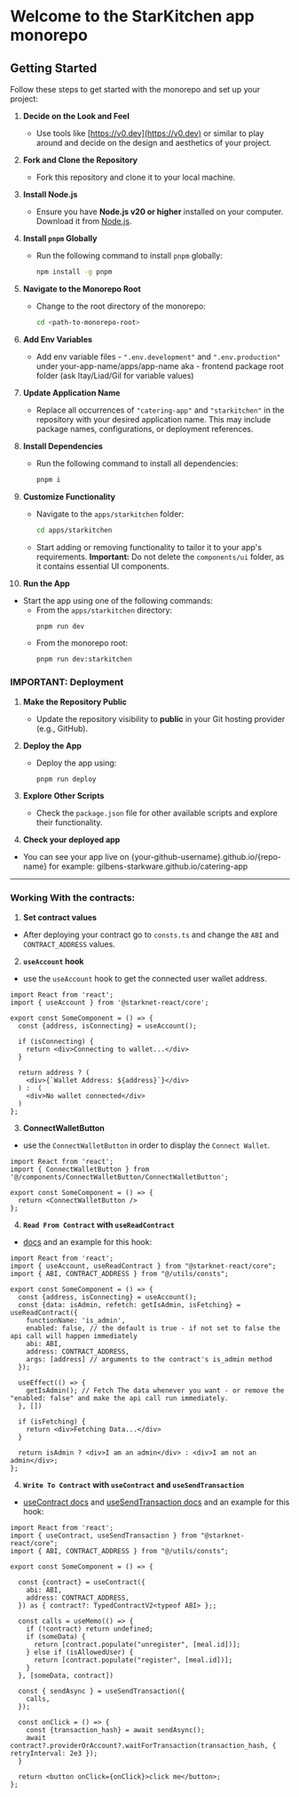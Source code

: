 # Welcome to the StarKitchen app monorepo

## Getting Started

Follow these steps to get started with the monorepo and set up your project:

1. **Decide on the Look and Feel**
   - Use tools like [https://v0.dev](https://v0.dev) or similar to play around and decide on the design and aesthetics of your project.

2. **Fork and Clone the Repository**
   - Fork this repository and clone it to your local machine.

3. **Install Node.js**
   - Ensure you have **Node.js v20 or higher** installed on your computer. Download it from [Node.js](https://nodejs.org).

4. **Install `pnpm` Globally**
   - Run the following command to install `pnpm` globally:
     ```bash
     npm install -g pnpm
     ```

5. **Navigate to the Monorepo Root**
   - Change to the root directory of the monorepo:
     ```bash
     cd <path-to-monorepo-root>
     ```

6. **Add Env Variables**
   - Add env variable files - `".env.development"` and `".env.production"` under your-app-name/apps/app-name aka - frontend package root folder (ask Itay/Liad/Gil for variable values)

7. **Update Application Name**
   - Replace all occurrences of `"catering-app"` and `"starkitchen"` in the repository with your desired application name. This may include package names, configurations, or deployment references.

8. **Install Dependencies**
   - Run the following command to install all dependencies:
     ```bash
     pnpm i
     ```

9. **Customize Functionality**
   - Navigate to the `apps/starkitchen` folder:
     ```bash
     cd apps/starkitchen
     ```
   - Start adding or removing functionality to tailor it to your app's requirements. **Important:** Do not delete the `components/ui` folder, as it contains essential UI components.

10. **Run the App**
   - Start the app using one of the following commands:
     - From the `apps/starkitchen` directory:
       ```bash
       pnpm run dev
       ```
     - From the monorepo root:
       ```bash
       pnpm run dev:starkitchen
       ```

### IMPORTANT: Deployment

1. **Make the Repository Public**
   - Update the repository visibility to **public** in your Git hosting provider (e.g., GitHub).

2. **Deploy the App**
   - Deploy the app using:
     ```bash
     pnpm run deploy
     ```

3. **Explore Other Scripts**
   - Check the `package.json` file for other available scripts and explore their functionality.

4. **Check your deployed app**
  - You can see your app live on {your-github-username}.github.io/{repo-name} for example: gilbens-starkware.github.io/catering-app
---

### Working With the contracts:

1. **Set contract values**
  - After deploying your contract go to `consts.ts` and change the `ABI` and `CONTRACT_ADDRESS` values.

2. **`useAccount` hook** 
  - use the `useAccount` hook to get the connected user wallet address.

```tsx
import React from 'react';
import { useAccount } from '@starknet-react/core';

export const SomeComponent = () => {
  const {address, isConnecting} = useAccount();

  if (isConnecting) {
    return <div>Connecting to wallet...</div>
  }

  return address ? (
    <div>{`Wallet Address: ${address}`}</div> 
  ) :  (
    <div>No wallet connected</div>
  )
};
```

3. **ConnectWalletButton** 
  - use the `ConnectWalletButton` in order to display the `Connect Wallet`.

```tsx
import React from 'react';
import { ConnectWalletButton } from '@/components/ConnectWalletButton/ConnectWalletButton';

export const SomeComponent = () => {
  return <ConnectWalletButton />
};
```

4. **`Read From Contract` with `useReadContract`**
  - [docs](https://www.starknet-react.com/docs/hooks/use-read-contract) and an example for this hook: 

```tsx
import React from 'react';
import { useAccount, useReadContract } from "@starknet-react/core";
import { ABI, CONTRACT_ADDRESS } from "@/utils/consts";

export const SomeComponent = () => {
  const {address, isConnecting} = useAccount();
  const {data: isAdmin, refetch: getIsAdmin, isFetching} = useReadContract({ 
    functionName: 'is_admin', 
    enabled: false, // the default is true - if not set to false the api call will happen immediately
    abi: ABI,
    address: CONTRACT_ADDRESS,
    args: [address] // arguments to the contract's is_admin method
  });

  useEffect(() => {
    getIsAdmin(); // Fetch The data whenever you want - or remove the "enabled: false" and make the api call run immediately.
  }, [])

  if (isFetching) {
    return <div>Fetching Data...</div>
  }

  return isAdmin ? <div>I am an admin</div> : <div>I am not an admin</div>;
};
```

4. **`Write To Contract` with `useContract` and `useSendTransaction`**
  - [useContract docs](https://www.starknet-react.com/docs/hooks/use-contract) and [useSendTransaction docs](https://www.starknet-react.com/docs/hooks/use-read-contract) and an example for this hook: 

```tsx
import React from 'react';
import { useContract, useSendTransaction } from "@starknet-react/core";
import { ABI, CONTRACT_ADDRESS } from "@/utils/consts";

export const SomeComponent = () => {
  
  const {contract} = useContract({
    abi: ABI,
    address: CONTRACT_ADDRESS,
  }) as { contract?: TypedContractV2<typeof ABI> };;

  const calls = useMemo(() => {
    if (!contract) return undefined;
    if (someData) {
      return [contract.populate("unregister", [meal.id])];
    } else if (isAllowedUser) {
      return [contract.populate("register", [meal.id])];
    }
  }, [someData, contract])

  const { sendAsync } = useSendTransaction({ 
    calls, 
  });  

  const onClick = () => {
    const {transaction_hash} = await sendAsync();
    await contract?.providerOrAccount?.waitForTransaction(transaction_hash, { retryInterval: 2e3 });
  }
  
  return <button onClick={onClick}>click me</button>;
};
```
